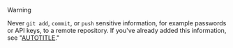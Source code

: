 > [!WARNING]
> Never `git add`, `commit`, or `push` sensitive information, for example passwords or API keys, to a remote repository. If you've already added this information, see "[AUTOTITLE](/authentication/keeping-your-account-and-data-secure/removing-sensitive-data-from-a-repository)."
